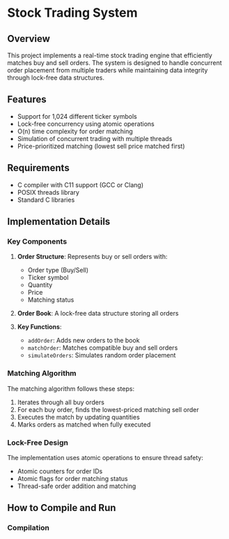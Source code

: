 # Stock Trading System

## Overview

This project implements a real-time stock trading engine that efficiently matches buy and sell orders. The system is designed to handle concurrent order placement from multiple traders while maintaining data integrity through lock-free data structures.

## Features

- Support for 1,024 different ticker symbols
- Lock-free concurrency using atomic operations
- O(n) time complexity for order matching
- Simulation of concurrent trading with multiple threads
- Price-prioritized matching (lowest sell price matched first)

## Requirements

- C compiler with C11 support (GCC or Clang)
- POSIX threads library
- Standard C libraries

## Implementation Details

### Key Components

1. **Order Structure**: Represents buy or sell orders with:
   - Order type (Buy/Sell)
   - Ticker symbol
   - Quantity
   - Price
   - Matching status

2. **Order Book**: A lock-free data structure storing all orders

3. **Key Functions**:
   - `addOrder`: Adds new orders to the book
   - `matchOrder`: Matches compatible buy and sell orders
   - `simulateOrders`: Simulates random order placement

### Matching Algorithm

The matching algorithm follows these steps:
1. Iterates through all buy orders
2. For each buy order, finds the lowest-priced matching sell order
3. Executes the match by updating quantities
4. Marks orders as matched when fully executed

### Lock-Free Design

The implementation uses atomic operations to ensure thread safety:
- Atomic counters for order IDs
- Atomic flags for order matching status
- Thread-safe order addition and matching

## How to Compile and Run

### Compilation

